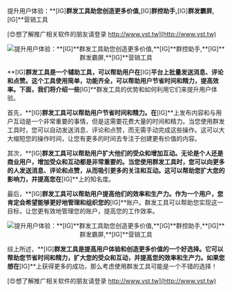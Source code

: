 提升用户体验：**[IG]**群发工具助您创造更多价值,**[IG]**群控助手,**[IG]**群发霸屏,**[IG]**营销工具

[😍想了解推广相关软件的朋友请登录 http://www.vst.tw](http://www.vst.tw)

 <center><img src="https://vst.tw/MP4/tuiguang/png/0.png" alt="提升用户体验：**[IG]**群发工具助您创造更多价值,**[IG]**群控助手,**[IG]**群发霸屏,**[IG]**营销工具"></center>

**[IG]**群发工具是一个辅助工具，可以帮助用户在**[IG]**平台上批量发送消息、评论和点赞。这个工具使用简单，功能齐全，可以帮助用户节省时间和精力，提高效率。下面，我们将介绍一些**[IG]**群发工具的优势和如何利用它们来提升用户体验。

首先，**[IG]**群发工具可以帮助用户节省时间和精力。在**[IG]**上发布内容和与用户互动是一个非常重要的事情，但是这需要花费大量的时间和精力。当您使用群发工具时，您可以自动发送消息、评论和点赞，而无需手动完成这些操作。这可以大大缩短您的操作时间，让您有更多的时间去专注于创建更有价值的内容。

其次，**[IG]**群发工具可以帮助用户扩大他们的受众和增加互动。无论是个人还是商业用户，增加受众和互动都是非常重要的。当您使用群发工具时，您可以向更多的人发送消息、评论和点赞，从而吸引更多的关注和互动。这可以帮助您扩大您的影响力，并提高您在**[IG]**上的知名度。

最后，**[IG]**群发工具可以帮助用户提高他们的效率和生产力。作为一个用户，您肯定会希望能够更好地管理和组织您的**[IG]**账户。群发工具可以帮助您实现这一目标，让您更有效地管理您的账户，提高您的工作效率。

 <center><img src="https://vst.tw/MP4/tuiguang/png/0.png" alt="提升用户体验：**[IG]**群发工具助您创造更多价值,**[IG]**群控助手,**[IG]**群发霸屏,**[IG]**营销工具"></center>

综上所述，**[IG]**群发工具是提高用户体验和创造更多价值的一个好选择。它可以帮助您节省时间和精力，扩大您的受众和互动，并提高您的效率和生产力。如果您想在**[IG]**上获得更多的成功，那么考虑使用群发工具可能是一个不错的选择！

[😍想了解推广相关软件的朋友请登录 http://www.vst.tw](http://www.vst.tw)



